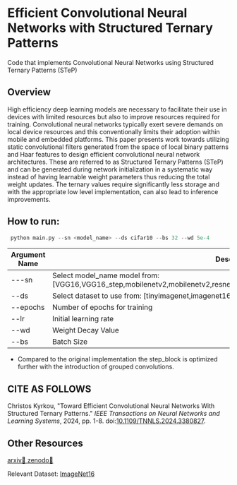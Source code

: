 # Efficient Convolutional Neural Networks with Structured Ternary Patterns
Code that implements Convolutional Neural Networks using Structured Ternary Patterns (STeP)

## Overview
High efficiency deep learning models are necessary to facilitate their use in devices with limited resources but also to improve resources required for training. Convolutional neural networks typically exert severe demands on local device resources and this conventionally limits their adoption within mobile and embedded platforms. This paper presents work towards utilizing static convolutional filters generated from the space of local binary patterns and Haar features to design efficient convolutional neural network architectures. These are referred to as Structured Ternary Patterns (STeP) and can be generated during network initialization in a systematic way instead of having learnable weight parameters thus reducing the total weight updates. The ternary values require significantly less storage and with the appropriate low level implementation, can also lead to inference improvements.

## How to run:
```python
 python main.py --sn <model_name> --ds cifar10 --bs 32 --wd 5e-4
```

| Argument Name | Description |
| ------------- | ------------- |
| ---sn | Select model_name model from: [VGG16,VGG16_step,mobilenetv2,mobilenetv2,resnet50,resnet50,efficientnetb0,efficientnetb0_step,stepnet] |
| --ds | Select dataset to use from: [tinyimagenet,imagenet16,cifar100,cifar10] |
| --epochs | Number of epochs for training |
| --lr | Initial learning rate |
| --wd | Weight Decay Value |
| --bs | Batch Size |

* Compared to the original implementation the step_block is optimized further with the introduction of grouped convolutions.

## CITE AS FOLLOWS

Christos Kyrkou, "Toward Efficient Convolutional Neural Networks With Structured Ternary Patterns." *IEEE Transactions on Neural Networks and Learning Systems*, 2024, pp. 1-8. doi:[10.1109/TNNLS.2024.3380827](https://doi.org/10.1109/TNNLS.2024.3380827).

## Other Resources
 [arxiv📜 ](https://arxiv.org/abs/2407.14831)
 [zenodo📜 ](https://zenodo.org/uploads/12784350)

 Relevant Dataset: [ImageNet16](https://zenodo.org/records/8027520)
